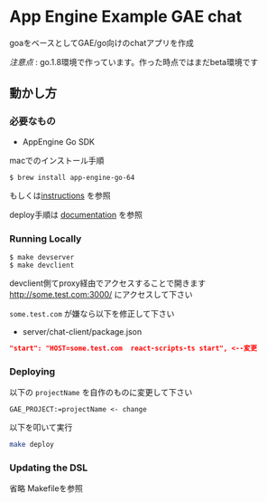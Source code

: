 # App Engine Example GAE chat

goaをベースとしてGAE/go向けのchatアプリを作成

*注意点* : go.1.8環境で作っています。作った時点ではまだbeta環境です


## 動かし方

### 必要なもの

* AppEngine Go SDK

macでのインストール手順

```
$ brew install app-engine-go-64
```

もしくは[instructions](https://cloud.google.com/appengine/docs/standard/go/download) を参照


deploy手順は
[documentation](https://cloud.google.com/appengine/docs/standard/go/) 
を参照


### Running Locally

```
$ make devserver
$ make devclient
```

devclient側てproxy経由でアクセスすることで開きます  
http://some.test.com:3000/ にアクセスして下さい

``some.test.com`` が嫌なら以下を修正して下さい

* server/chat-client/package.json

```json:server/chat-client/package.json
"start": "HOST=some.test.com  react-scripts-ts start", <--変更
```


### Deploying

以下の ``projectName`` を自作のものに変更して下さい

```
GAE_PROJECT:=projectName <- change
```

以下を叩いて実行

```bash
make deploy
```


### Updating the DSL

省略
Makefileを参照
